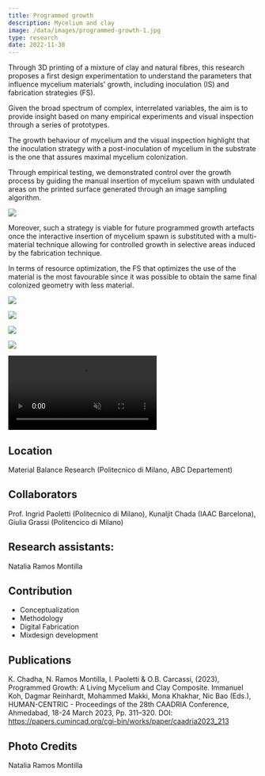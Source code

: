 ```yaml
---
title: Programmed growth
description: Mycelium and clay 
image: /data/images/programmed-growth-1.jpg
type: research
date: 2022-11-30
---
```

Through 3D printing of a mixture of clay and natural fibres, this research proposes a first design experimentation to understand the parameters that influence mycelium materials' growth, including inoculation (IS) and fabrication strategies (FS).

Given the broad spectrum of complex, interrelated variables, the aim is to provide insight based on many empirical experiments and visual inspection through a series of prototypes.

The growth behaviour of mycelium and the visual inspection highlight that the inoculation strategy with a post-inoculation of mycelium in the substrate is the one that assures maximal mycelium colonization.

Through empirical testing, we demonstrated control over the growth process by guiding the manual insertion of mycelium spawn with undulated areas on the printed surface generated through an image sampling algorithm. 

![](/data/images/programmed-growth-3.jpg)

Moreover, such a strategy is viable for future programmed growth artefacts once the interactive insertion of mycelium spawn is substituted with a multi-material technique allowing for controlled growth in selective areas induced by the fabrication technique.

In terms of resource optimization, the FS that optimizes the use of the material is the most favourable since it was possible to obtain the same final colonized geometry with less material. 

![](/data/images/programmed-growth-2.jpg)

![](/data/images/programmed-growth-3.gif)

![](/data/images/programmed-growth-4.jpg)

![](/data/images/programmed-growth-5.jpg)

<p>
    <video src="/data/images/programmed-growth-1.mp4" muted controls></video>
</p>

## Location
Material Balance Research (Politecnico di Milano, ABC Departement)

## Collaborators
Prof. Ingrid Paoletti (Politecnico di Milano), Kunaljit Chada (IAAC Barcelona), Giulia Grassi (Politencico di Milano)

## Research assistants:
Natalia Ramos Montilla

## Contribution
- Conceptualization
- Methodology
- Digital Fabrication
- Mixdesign development 

## Publications
K. Chadha, N. Ramos Montilla, I. Paoletti & O.B. Carcassi, (2023), Programmed Growth: A Living Mycelium and Clay Composite. Immanuel Koh, Dagmar Reinhardt, Mohammed Makki, Mona Khakhar, Nic Bao (Eds.), HUMAN-CENTRIC - Proceedings of the 28th CAADRIA Conference, Ahmedabad, 18-24 March 2023, Pp. 311–320. DOI: https://papers.cumincad.org/cgi-bin/works/paper/caadria2023_213

## Photo Credits
Natalia Ramos Montilla

